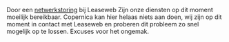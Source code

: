 Door een
[netwerkstoring](http://leasewebnoc.com/en/networkstatus/connectivity-issues-in-part-of-our-network-36)
bij Leaseweb Zijn onze diensten op dit moment moeilijk bereikbaar.
Copernica kan hier helaas niets aan doen, wij zijn op dit moment in
contact met Leaseweb en proberen dit probleem zo snel mogelijk op te
lossen. Excuses voor het ongemak.
